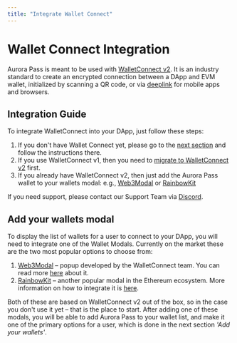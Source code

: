```yaml
---
title: "Integrate Wallet Connect"
---
```


# Wallet Connect Integration

Aurora Pass is meant to be used with [WalletConnect v2](https://docs.walletconnect.com/).
It is an industry standard to create an encrypted connection between a DApp and EVM wallet,
initialized by scanning a QR code, or via [deeplink](https://docs.walletconnect.com/web3wallet/mobileLinking) for mobile apps and browsers.

## Integration Guide

To integrate WalletConnect into your DApp, just follow these steps:

1. If you don't have Wallet Connect yet, please go to the [next section](/onboard/wallet-connect#add-your-wallets-modal) and follow the instructions there.
2. If you use WalletConnect v1, then you need to [migrate to WalletConnect v2](https://docs.walletconnect.com/2.0/advanced/migration-from-v1.x/overview) first.
3. If you already have WalletConnect v2, then just add the Aurora Pass wallet to your wallets modal:
e.g., [Web3Modal](/onboard/wallets/web3modal#adding-aurora-pass) or [RainbowKit](/onboard/wallet-connect#add-your-wallets-modal)

If you need support, please contact our Support Team via [Discord](https://discord.com/invite/dEFJBz8HQV).

## Add your wallets modal

To display the list of wallets for a user to connect to your DApp, you will need to integrate one of the Wallet Modals.
Currently on the market these are the two most popular options to choose from:

1. [Web3Modal](https://docs.walletconnect.com/web3modal/about) – popup developed by the WalletConnect team. You can read more [here](/onboard/wallets/web3modal/) about it.
2. [RainbowKit](https://www.rainbowkit.com/) – another popular modal in the Ethereum ecosystem. More information on how to integrate it is [here](/onboard/wallets/rainbowkit/).

Both of these are based on WalletConnect v2 out of the box, so in the case you don't use it yet – that is the place to start. After adding one of these modals,
you will be able to add Aurora Pass to your wallet list, and make it one of the primary options for a user, which is done in the next section *'Add your wallets'*.
